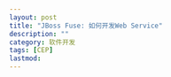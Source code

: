 ```yaml
---
layout: post
title: "JBoss Fuse: 如何开发Web Service"
description: ""
category: 软件开发
tags: [CEP]
lastmod: 
---
```


